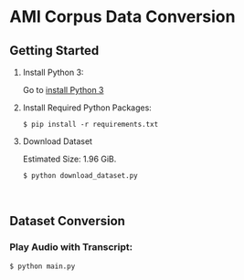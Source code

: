 # AMI Corpus Data Conversion

## Getting Started

1. Install Python 3:

      Go to [install Python 3](https://www.python.org/downloads/)

2. Install Required Python Packages:

    ```
    $ pip install -r requirements.txt
    ```

3. Download Dataset

    Estimated Size: 1.96 GiB.

    ```
    $ python download_dataset.py
    ```

</br>

## Dataset Conversion
    
  ### Play Audio with Transcript:

    $ python main.py

